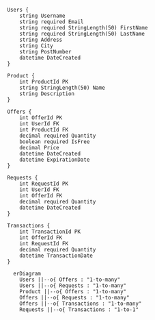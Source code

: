     Users {        
        string Username
        string required Email
        string required StringLength(50) FirstName
        string required StringLength(50) LastName                
        string Address
        string City
        string PostNumber        
        datetime DateCreated
    }

    Product {
        int ProductId PK
        string StringLength(50) Name
        string Description
    }

    Offers {
        int OfferId PK
        int UserId FK
        int ProductId FK
        decimal required Quantity
        boolean required IsFree
        decimal Price
        datetime DateCreated
        datetime ExpirationDate
    }

    Requests {
        int RequestId PK
        int UserId FK
        int OfferId FK
        decimal required Quantity
        datetime DateCreated
    }

    Transactions {
        int TransactionId PK
        int OfferId FK
        int RequestId FK
        decimal required Quantity
        datetime TransactionDate
    }
```mermaid
  erDiagram
    Users ||--o{ Offers : "1-to-many"
    Users ||--o{ Requests : "1-to-many"
    Product ||--o{ Offers : "1-to-many"
    Offers ||--o{ Requests : "1-to-many"
    Offers ||--o{ Transactions : "1-to-many"
    Requests ||--o{ Transactions : "1-to-1"

```
